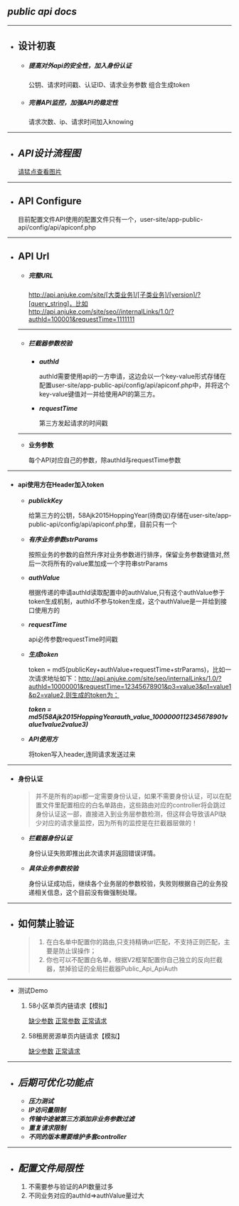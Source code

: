 ## *public api docs*

------------------------------------------------------------------------------


+ ## 设计初衷 ##
    
    - ##### 提高对外api的安全性，加入身份认证 #####

        公钥、请求时间戳、认证ID、请求业务参数 组合生成token

    - ##### 完善API监控，加强API的稳定性 #####

        请求次数、ip、请求时间加入knowing

-------------------

+ ## *API设计流程图* ##

    [请猛点查看图片](ApiDesign.001.jpg)

-------------------

+ ## API Configure ##
    
    目前配置文件API使用的配置文件只有一个，user-site/app-public-api/config/api/apiconf.php

---


+ ## API Url
    
    - ##### 完整URL #####

        http://api.anjuke.com/site/[大类业务]/[子类业务]/[version]/?[query_string]，比如http://api.anjuke.com/site/seo//internalLinks/1.0/?authId=100001&requestTime=1111111
    
    ---
    
    - ##### 拦截器参数校验 #####

        * ***authId***

            authId需要使用api的一方申请，这边会以一个key-value形式存储在配置user-site/app-public-api/config/api/apiconf.php中，并将这个key-value键值对一并给使用API的第三方。

        * ***requestTime***

            第三方发起请求的时间戳
    
    ---
    
    - **业务参数**

        每个API对应自己的参数，除authId与requestTime参数
        
---

+ #### api使用方在Header加入token
    
    - ***publickKey***

        给第三方的公钥，58Ajk2015HoppingYear(待商议)存储在user-site/app-public-api/config/api/apiconf.php里，目前只有一个
    
    - ***有序业务参数strParams***

        按照业务的参数的自然升序对业务参数进行排序，保留业务参数键值对,然后一次将所有的value累加成一个字符串strParams
    
    - ***authValue***

        根据传递的申请authId读取配置中的authValue,只有这个authValue参于token生成机制，authId不参与token生成，这个authValue是一并给到接口使用方的
    
    - ***requestTime***

        api必传参数requestTime时间戳
    
    - ***生成token***

        token = md5(publicKey+authValue+requestTime+strParams)，比如一次请求地址如下：http://api.anjuke.com/site/seo/internalLinks/1.0/?authId=10000001&requestTime=12345678901&p3=value3&p1=value1&p2=value2,则生成的token为：

        ***token = md5(58Ajk2015HoppingYearauth_value_1000000112345678901value1value2value3)***
    
    - ***API使用方***

        将token写入header,连同请求发送过来
    
---
    
+ #### 身份认证
    
    >并不是所有的api都一定需要身份认证，如果不需要身份认证，可以在配置文件里配置相应的白名单路由，这些路由对应的controller将会跳过身份认证这一部，直接进入到业务层参数检测，但这样会导致该API缺少对应的请求量监控，因为所有的监控是在拦截器层做的！
    
    - ***拦截器身份认证***

        身份认证失败即推出此次请求并返回错误详情。
    
    - ***具体业务参数校验***

        身份认证成功后，继续各个业务层的参数校验，失败则根据自己的业务投递相关信息，这个目前没有做强制处理。
    
---

+ ## 如何禁止验证

    >1. 在白名单中配置你的路由,只支持精确url匹配，不支持正则匹配，主要是防止误操作；
    >2. 你也可以不配置白名单，根据V2框架配置你自己独立的反向拦截器，禁掉验证的全局拦截器Public_Api_ApiAuth

---

+ 测试Demo
    
    1. 58小区单页内链请求【模拟】

        [缺少参数](http://www.anjuke.com/seo/extapi/public/internallinks/v1.0/link/get/)
        [正常参数](http://www.anjuke.com/seo/extapi/public/internallinks/v1.0/link/get/?city_id=11)
        [正常请求](http://www.anjuke.com/seo/extapi/public/internallinks/v1.0/link/get/?city_id=11&api_type=default)

    2. 58租房房源单页内链请求【模拟】

        [缺少参数](http://www.anjuke.com/seo/extapi/public/internallinks/v1.0/link/get/?api_type=zfdy)
        [正常请求](http://www.anjuke.com/seo/extapi/public/internallinks/v1.0/link/get/?city_id=11&api_type=zfdy)

---

+ ## *后期可优化功能点*

    + ***压力测试***
    + ***IP访问量限制***
    + ***传输中途被第三方添加非业务参数过滤***
    + ***重复请求限制***
    + ***不同的版本需要维护多套controller***

---

+ ## *配置文件局限性*

    1. 不需要参与验证的API数量过多
    2. 不同业务对应的authId=>authValue量过大


